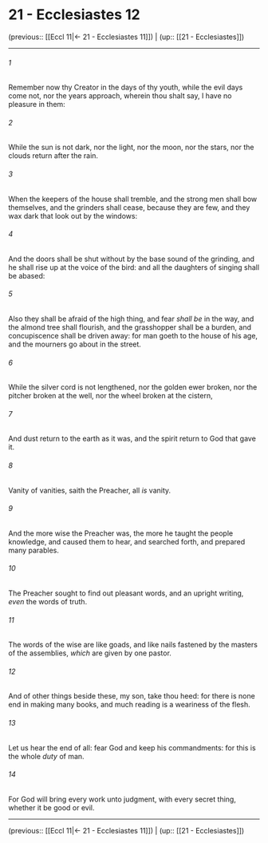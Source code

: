 # 21 - Ecclesiastes 12

(previous:: [[Eccl 11|← 21 - Ecclesiastes 11]]) | (up:: [[21 - Ecclesiastes]])

***


###### 1 
Remember now thy Creator in the days of thy youth, while the evil days come not, nor the years approach, wherein thou shalt say, I have no pleasure in them: 

###### 2 
While the sun is not dark, nor the light, nor the moon, nor the stars, nor the clouds return after the rain. 

###### 3 
When the keepers of the house shall tremble, and the strong men shall bow themselves, and the grinders shall cease, because they are few, and they wax dark that look out by the windows: 

###### 4 
And the doors shall be shut without by the base sound of the grinding, and he shall rise up at the voice of the bird: and all the daughters of singing shall be abased: 

###### 5 
Also they shall be afraid of the high thing, and fear _shall be_ in the way, and the almond tree shall flourish, and the grasshopper shall be a burden, and concupiscence shall be driven away: for man goeth to the house of his age, and the mourners go about in the street. 

###### 6 
While the silver cord is not lengthened, nor the golden ewer broken, nor the pitcher broken at the well, nor the wheel broken at the cistern, 

###### 7 
And dust return to the earth as it was, and the spirit return to God that gave it. 

###### 8 
Vanity of vanities, saith the Preacher, all _is_ vanity. 

###### 9 
And the more wise the Preacher was, the more he taught the people knowledge, and caused them to hear, and searched forth, and prepared many parables. 

###### 10 
The Preacher sought to find out pleasant words, and an upright writing, _even_ the words of truth. 

###### 11 
The words of the wise are like goads, and like nails fastened by the masters of the assemblies, _which_ are given by one pastor. 

###### 12 
And of other things beside these, my son, take thou heed: for there is none end in making many books, and much reading is a weariness of the flesh. 

###### 13 
Let us hear the end of all: fear God and keep his commandments: for this is the whole _duty_ of man. 

###### 14 
For God will bring every work unto judgment, with every secret thing, whether it be good or evil.

***

(previous:: [[Eccl 11|← 21 - Ecclesiastes 11]]) | (up:: [[21 - Ecclesiastes]])
